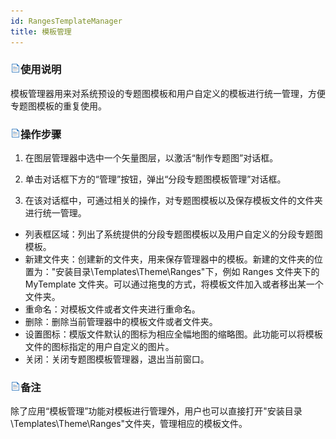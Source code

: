 ```yaml
---
id: RangesTemplateManager
title: 模板管理
---
```

### ![](../../img/read.gif)使用说明

模板管理器用来对系统预设的专题图模板和用户自定义的模板进行统一管理，方便专题图模板的重复使用。

### ![](../../img/read.gif)操作步骤

1. 在图层管理器中选中一个矢量图层，以激活“制作专题图”对话框。
2. 单击对话框下方的“管理”按钮，弹出“分段专题图模板管理”对话框。

3. 在该对话框中，可通过相关的操作，对专题图模板以及保存模板文件的文件夹进行统一管理。 
  * 列表框区域：列出了系统提供的分段专题图模板以及用户自定义的分段专题图模板。
  * 新建文件夹：创建新的文件夹，用来保存管理器中的模板。新建的文件夹的位置为："安装目录\Templates\Theme\Ranges\"下，例如 Ranges 文件夹下的 MyTemplate 文件夹。可以通过拖曳的方式，将模板文件加入或者移出某一个文件夹。
  * 重命名：对模板文件或者文件夹进行重命名。
  * 删除：删除当前管理器中的模板文件或者文件夹。
  * 设置图标：模版文件默认的图标为相应全幅地图的缩略图。此功能可以将模板文件的图标指定的用户自定义的图片。
  * 关闭：关闭专题图模板管理器，退出当前窗口。

### ![](../../img/read.gif)备注

除了应用“模板管理”功能对模板进行管理外，用户也可以直接打开"安装目录\Templates\Theme\Ranges"文件夹，管理相应的模板文件。

